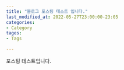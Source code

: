 ```yaml
---
title: "블로그 포스팅 테스트 입니다."
last_modified_at: 2022-05-27T23:00:00-23:05
categories:
- Category
tages:
- Tags

---
```



포스팅 테스트입니다.